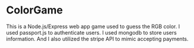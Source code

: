 # ColorGame
<p>This is a Node.js/Express web app game used to guess the RGB color. I used passport.js to authenticate users.
I used mongodb to store users information. And I also utilized the stripe API to mimic accepting payments. 
</p>


